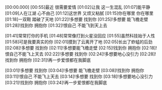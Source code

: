 [00:00.000]
[00:55]最近 很需要爱情
[01:02]让我 这一生混乱
[01:07]能平静
[01:09]人在江湖 心不由己
[01:12]这世界 又烦又粘腻
[01:15]你在哪里 你在哪里
[01:18]一双鞋 踏破了天地
[01:22]!多想要 找到你
[01:25]!多想要 能飞檐走壁
[01:28]!找到你 拥抱你
[01:32]!恨自己 不能飞到天上去

[01:41]常常打你的手机
[01:48]常常像打到火星没回应
[01:55]虽然科技始于人性
[01:58]可是我要真实的你
[02:01]摸到了云离开了地
[02:05]长出了蚱蜢的后劲
[02:08]!多想要 找到你
[02:11]!多想要能飞檐走壁
[02:15]!找到你 拥抱你
[02:18]!恨自己不能飞上天去
[02:22]!多想要 找到你
[02:24]!多想要地心没引力
[02:28]!找到你 拥抱你
[02:31]!再一步爱恨都在我脚底

[03:01]!多想要 找到你
[03:04]!多想要 能飞檐走壁
[03:08]!找到你 拥抱你
[03:11]!恨自己 不能飞上天去
[03:14]!多想要 找到你
[03:18]!多想要地心没引力
[03:21]!找到你 拥抱你
[03:24]!再一步爱恨都在我脚底